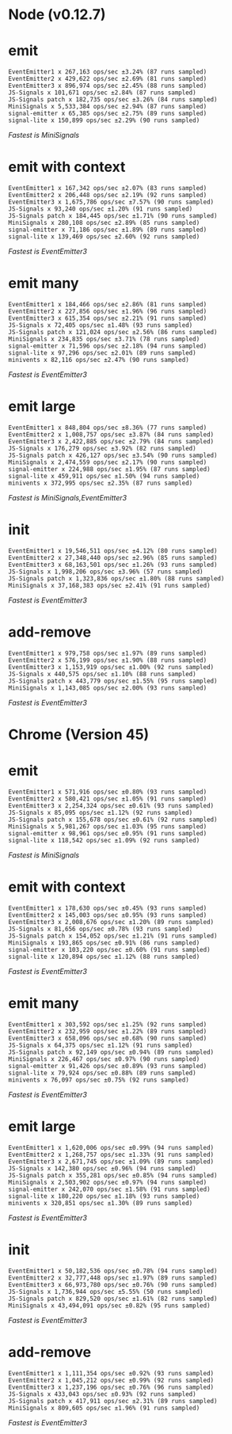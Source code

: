 
# Node (v0.12.7)

# emit
    EventEmitter1 x 267,163 ops/sec ±3.24% (87 runs sampled)
    EventEmitter2 x 429,622 ops/sec ±2.69% (81 runs sampled)
    EventEmitter3 x 896,974 ops/sec ±2.45% (88 runs sampled)
    JS-Signals x 101,671 ops/sec ±2.84% (87 runs sampled)
    JS-Signals patch x 182,735 ops/sec ±3.26% (84 runs sampled)
    MiniSignals x 5,533,384 ops/sec ±2.94% (87 runs sampled)
    signal-emitter x 65,385 ops/sec ±2.75% (89 runs sampled)
    signal-lite x 150,899 ops/sec ±2.29% (90 runs sampled)
*Fastest is MiniSignals*

# emit with context
    EventEmitter1 x 167,342 ops/sec ±2.07% (83 runs sampled)
    EventEmitter2 x 206,448 ops/sec ±2.19% (92 runs sampled)
    EventEmitter3 x 1,675,786 ops/sec ±7.57% (90 runs sampled)
    JS-Signals x 93,240 ops/sec ±1.20% (91 runs sampled)
    JS-Signals patch x 184,445 ops/sec ±1.71% (90 runs sampled)
    MiniSignals x 280,108 ops/sec ±2.89% (85 runs sampled)
    signal-emitter x 71,186 ops/sec ±1.89% (89 runs sampled)
    signal-lite x 139,469 ops/sec ±2.60% (92 runs sampled)
*Fastest is EventEmitter3*

# emit many
    EventEmitter1 x 184,466 ops/sec ±2.86% (81 runs sampled)
    EventEmitter2 x 227,856 ops/sec ±1.96% (96 runs sampled)
    EventEmitter3 x 615,354 ops/sec ±2.21% (91 runs sampled)
    JS-Signals x 72,405 ops/sec ±1.48% (93 runs sampled)
    JS-Signals patch x 121,024 ops/sec ±2.56% (86 runs sampled)
    MiniSignals x 234,835 ops/sec ±3.71% (78 runs sampled)
    signal-emitter x 71,596 ops/sec ±2.18% (94 runs sampled)
    signal-lite x 97,296 ops/sec ±2.01% (89 runs sampled)
    minivents x 82,116 ops/sec ±2.47% (90 runs sampled)
*Fastest is EventEmitter3*

# emit large
    EventEmitter1 x 848,804 ops/sec ±8.36% (77 runs sampled)
    EventEmitter2 x 1,008,757 ops/sec ±3.87% (84 runs sampled)
    EventEmitter3 x 2,422,885 ops/sec ±2.79% (84 runs sampled)
    JS-Signals x 176,279 ops/sec ±3.92% (82 runs sampled)
    JS-Signals patch x 426,127 ops/sec ±3.54% (90 runs sampled)
    MiniSignals x 2,474,559 ops/sec ±2.17% (90 runs sampled)
    signal-emitter x 224,988 ops/sec ±1.95% (87 runs sampled)
    signal-lite x 459,911 ops/sec ±1.50% (94 runs sampled)
    minivents x 372,995 ops/sec ±2.35% (87 runs sampled)
*Fastest is MiniSignals,EventEmitter3*

# init
    EventEmitter1 x 19,546,511 ops/sec ±4.12% (80 runs sampled)
    EventEmitter2 x 27,348,440 ops/sec ±2.96% (85 runs sampled)
    EventEmitter3 x 68,163,501 ops/sec ±1.26% (93 runs sampled)
    JS-Signals x 1,998,206 ops/sec ±3.96% (57 runs sampled)
    JS-Signals patch x 1,323,836 ops/sec ±1.80% (88 runs sampled)
    MiniSignals x 37,168,383 ops/sec ±2.41% (91 runs sampled)
*Fastest is EventEmitter3*

# add-remove
    EventEmitter1 x 979,758 ops/sec ±1.97% (89 runs sampled)
    EventEmitter2 x 576,199 ops/sec ±1.90% (88 runs sampled)
    EventEmitter3 x 1,153,919 ops/sec ±1.00% (92 runs sampled)
    JS-Signals x 440,575 ops/sec ±1.10% (88 runs sampled)
    JS-Signals patch x 443,779 ops/sec ±1.55% (95 runs sampled)
    MiniSignals x 1,143,085 ops/sec ±2.00% (93 runs sampled)
*Fastest is EventEmitter3*

# Chrome (Version 45)

# emit
    EventEmitter1 x 571,916 ops/sec ±0.80% (93 runs sampled)
    EventEmitter2 x 580,421 ops/sec ±1.05% (91 runs sampled)
    EventEmitter3 x 2,254,324 ops/sec ±0.61% (93 runs sampled)
    JS-Signals x 85,095 ops/sec ±1.12% (92 runs sampled)
    JS-Signals patch x 155,678 ops/sec ±0.61% (92 runs sampled)
    MiniSignals x 5,981,267 ops/sec ±1.03% (95 runs sampled)
    signal-emitter x 98,961 ops/sec ±0.95% (91 runs sampled)
    signal-lite x 118,542 ops/sec ±1.09% (92 runs sampled)
*Fastest is MiniSignals*

# emit with context
    EventEmitter1 x 178,630 ops/sec ±0.45% (93 runs sampled)
    EventEmitter2 x 145,003 ops/sec ±0.95% (93 runs sampled)
    EventEmitter3 x 2,008,676 ops/sec ±1.20% (89 runs sampled)
    JS-Signals x 81,656 ops/sec ±0.78% (93 runs sampled)
    JS-Signals patch x 154,052 ops/sec ±1.21% (91 runs sampled)
    MiniSignals x 193,865 ops/sec ±0.91% (86 runs sampled)
    signal-emitter x 103,220 ops/sec ±0.60% (91 runs sampled)
    signal-lite x 120,894 ops/sec ±1.12% (88 runs sampled)
*Fastest is EventEmitter3*

# emit many
    EventEmitter1 x 303,592 ops/sec ±1.25% (92 runs sampled)
    EventEmitter2 x 232,959 ops/sec ±1.22% (89 runs sampled)
    EventEmitter3 x 658,096 ops/sec ±0.68% (90 runs sampled)
    JS-Signals x 64,375 ops/sec ±1.12% (91 runs sampled)
    JS-Signals patch x 92,149 ops/sec ±0.94% (89 runs sampled)
    MiniSignals x 226,467 ops/sec ±0.97% (90 runs sampled)
    signal-emitter x 91,426 ops/sec ±0.89% (93 runs sampled)
    signal-lite x 79,924 ops/sec ±0.88% (89 runs sampled)
    minivents x 76,097 ops/sec ±0.75% (92 runs sampled)
*Fastest is EventEmitter3*

# emit large
    EventEmitter1 x 1,620,006 ops/sec ±0.99% (94 runs sampled)
    EventEmitter2 x 1,268,757 ops/sec ±1.33% (91 runs sampled)
    EventEmitter3 x 2,671,745 ops/sec ±1.09% (89 runs sampled)
    JS-Signals x 142,380 ops/sec ±0.96% (94 runs sampled)
    JS-Signals patch x 355,281 ops/sec ±0.85% (94 runs sampled)
    MiniSignals x 2,503,902 ops/sec ±0.97% (94 runs sampled)
    signal-emitter x 242,070 ops/sec ±1.58% (91 runs sampled)
    signal-lite x 180,220 ops/sec ±1.18% (93 runs sampled)
    minivents x 320,851 ops/sec ±1.30% (89 runs sampled)
*Fastest is EventEmitter3*

# init
    EventEmitter1 x 50,182,536 ops/sec ±0.78% (94 runs sampled)
    EventEmitter2 x 32,777,448 ops/sec ±1.97% (89 runs sampled)
    EventEmitter3 x 66,973,780 ops/sec ±0.76% (90 runs sampled)
    JS-Signals x 1,736,944 ops/sec ±5.55% (50 runs sampled)
    JS-Signals patch x 829,520 ops/sec ±1.61% (82 runs sampled)
    MiniSignals x 43,494,091 ops/sec ±0.82% (95 runs sampled)
*Fastest is EventEmitter3*

# add-remove
    EventEmitter1 x 1,111,354 ops/sec ±0.92% (93 runs sampled)
    EventEmitter2 x 1,045,212 ops/sec ±0.99% (92 runs sampled)
    EventEmitter3 x 1,237,196 ops/sec ±0.76% (96 runs sampled)
    JS-Signals x 433,043 ops/sec ±0.93% (92 runs sampled)
    JS-Signals patch x 417,911 ops/sec ±2.31% (89 runs sampled)
    MiniSignals x 809,605 ops/sec ±1.96% (91 runs sampled)
*Fastest is EventEmitter3*
